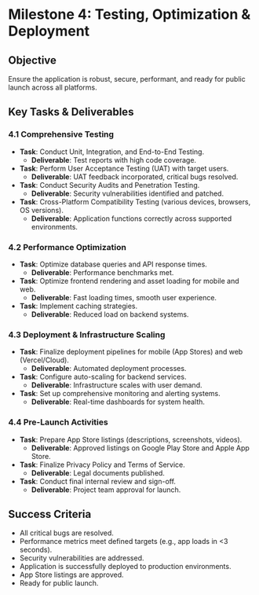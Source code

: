 # Milestone 4: Testing, Optimization & Deployment

## Objective
Ensure the application is robust, secure, performant, and ready for public launch across all platforms.

## Key Tasks & Deliverables

### 4.1 Comprehensive Testing
- **Task**: Conduct Unit, Integration, and End-to-End Testing.
  - **Deliverable**: Test reports with high code coverage.
- **Task**: Perform User Acceptance Testing (UAT) with target users.
  - **Deliverable**: UAT feedback incorporated, critical bugs resolved.
- **Task**: Conduct Security Audits and Penetration Testing.
  - **Deliverable**: Security vulnerabilities identified and patched.
- **Task**: Cross-Platform Compatibility Testing (various devices, browsers, OS versions).
  - **Deliverable**: Application functions correctly across supported environments.

### 4.2 Performance Optimization
- **Task**: Optimize database queries and API response times.
  - **Deliverable**: Performance benchmarks met.
- **Task**: Optimize frontend rendering and asset loading for mobile and web.
  - **Deliverable**: Fast loading times, smooth user experience.
- **Task**: Implement caching strategies.
  - **Deliverable**: Reduced load on backend systems.

### 4.3 Deployment & Infrastructure Scaling
- **Task**: Finalize deployment pipelines for mobile (App Stores) and web (Vercel/Cloud).
  - **Deliverable**: Automated deployment processes.
- **Task**: Configure auto-scaling for backend services.
  - **Deliverable**: Infrastructure scales with user demand.
- **Task**: Set up comprehensive monitoring and alerting systems.
  - **Deliverable**: Real-time dashboards for system health.

### 4.4 Pre-Launch Activities
- **Task**: Prepare App Store listings (descriptions, screenshots, videos).
  - **Deliverable**: Approved listings on Google Play Store and Apple App Store.
- **Task**: Finalize Privacy Policy and Terms of Service.
  - **Deliverable**: Legal documents published.
- **Task**: Conduct final internal review and sign-off.
  - **Deliverable**: Project team approval for launch.

## Success Criteria
- All critical bugs are resolved.
- Performance metrics meet defined targets (e.g., app loads in <3 seconds).
- Security vulnerabilities are addressed.
- Application is successfully deployed to production environments.
- App Store listings are approved.
- Ready for public launch.